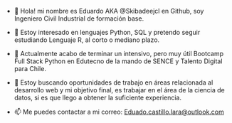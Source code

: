 - 👋 Hola! mi nombre es Eduardo AKA @Skibadeejcl en Github,
      soy Ingeniero Civil Industrial de formación base.
      
- 👀 Estoy interesado en lenguajes Python, SQL y pretendo seguir estudiando Lenguaje R, al corto o mediano plazo.

- 🌱 Actualmente acabo de terminar un intensivo, pero muy útil Bootcamp Full Stack Python en Edutecno de la mando de SENCE y 
      Talento Digital para Chile.
      
- 💞️ Estoy buscando oportunidades de trabajo en áreas relacionada al desarrollo web y mi objetivo final, es trabajar en el área 
      de la ciencia de datos, si es que llego a obtener la suficiente experiencia.
      
- 📫 Me puedes contactar a mi correo:
      Eduado.castillo.lara@outlook.com

<!---
Skibadeejcl/Skibadeejcl is a ✨ special ✨ repository because its `README.md` (this file) appears on your GitHub profile.
You can click the Preview link to take a look at your changes.
--->
